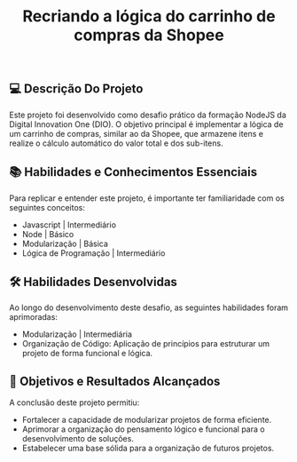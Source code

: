 <div align="center">
  <p align="center">
    <!--  -->
    <h1>Recriando a lógica do carrinho de compras da Shopee</h1>
  </p>
</div>


<br/>

## 💻 Descrição Do Projeto

Este projeto foi desenvolvido como desafio prático da formação NodeJS da Digital Innovation One (DIO). O objetivo principal é implementar a lógica de um carrinho de compras, similar ao da Shopee, que armazene itens e realize o cálculo automático do valor total e dos sub-itens.

## 📚 Habilidades e Conhecimentos Essenciais

Para replicar e entender este projeto, é importante ter familiaridade com os seguintes conceitos:


  - Javascript | Intermediário
  - Node | Básico
  - Modularização | Básica
  - Lógica de Programação | Intermediário

## 🛠️ Habilidades Desenvolvidas

Ao longo do desenvolvimento deste desafio, as seguintes habilidades foram aprimoradas:

- Modularização | Intermediária
- Organização de Código: Aplicação de princípios para estruturar um projeto de forma funcional e lógica.

## 🎯  Objetivos e Resultados Alcançados

A conclusão deste projeto permitiu:

- Fortalecer a capacidade de modularizar projetos de forma eficiente.
- Aprimorar a organização do pensamento lógico e funcional para o desenvolvimento de soluções.
- Estabelecer uma base sólida para a organização de futuros projetos.

